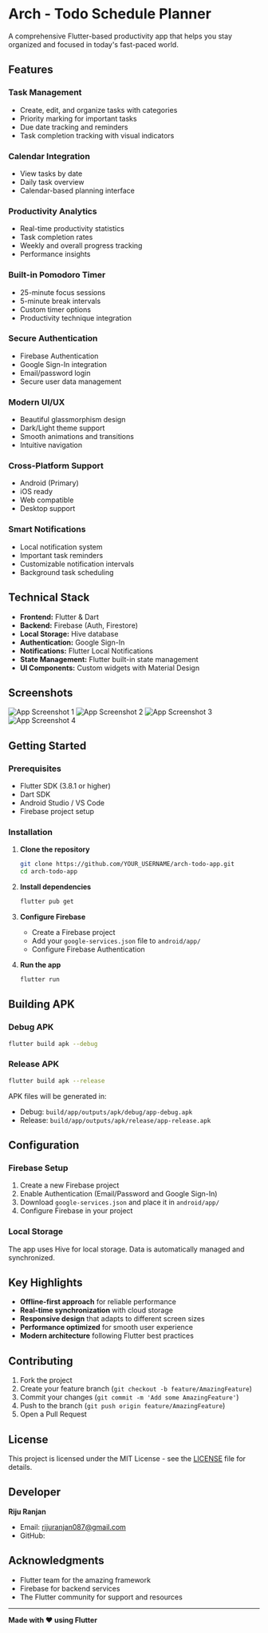 # Arch - Todo Schedule Planner

A comprehensive Flutter-based productivity app that helps you stay organized and focused in today's fast-paced world.

## Features

### Task Management
- Create, edit, and organize tasks with categories
- Priority marking for important tasks
- Due date tracking and reminders
- Task completion tracking with visual indicators

### Calendar Integration
- View tasks by date
- Daily task overview
- Calendar-based planning interface

### Productivity Analytics
- Real-time productivity statistics
- Task completion rates
- Weekly and overall progress tracking
- Performance insights

### Built-in Pomodoro Timer
- 25-minute focus sessions
- 5-minute break intervals
- Custom timer options
- Productivity technique integration

### Secure Authentication
- Firebase Authentication
- Google Sign-In integration
- Email/password login
- Secure user data management

### Modern UI/UX
- Beautiful glassmorphism design
- Dark/Light theme support
- Smooth animations and transitions
- Intuitive navigation

### Cross-Platform Support
- Android (Primary)
- iOS ready
- Web compatible
- Desktop support

### Smart Notifications
- Local notification system
- Important task reminders
- Customizable notification intervals
- Background task scheduling

## Technical Stack

- **Frontend:** Flutter & Dart
- **Backend:** Firebase (Auth, Firestore)
- **Local Storage:** Hive database
- **Authentication:** Google Sign-In
- **Notifications:** Flutter Local Notifications
- **State Management:** Flutter built-in state management
- **UI Components:** Custom widgets with Material Design

## Screenshots

![App Screenshot 1](flutter_01.png)
![App Screenshot 2](flutter_02.png)
![App Screenshot 3](flutter_03.png)
![App Screenshot 4](flutter_10.png)

## Getting Started

### Prerequisites
- Flutter SDK (3.8.1 or higher)
- Dart SDK
- Android Studio / VS Code
- Firebase project setup

### Installation

1. **Clone the repository**
   ```bash
   git clone https://github.com/YOUR_USERNAME/arch-todo-app.git
   cd arch-todo-app
   ```

2. **Install dependencies**
   ```bash
   flutter pub get
   ```

3. **Configure Firebase**
   - Create a Firebase project
   - Add your `google-services.json` file to `android/app/`
   - Configure Firebase Authentication

4. **Run the app**
   ```bash
   flutter run
   ```

## Building APK

### Debug APK
```bash
flutter build apk --debug
```

### Release APK
```bash
flutter build apk --release
```

APK files will be generated in:
- Debug: `build/app/outputs/apk/debug/app-debug.apk`
- Release: `build/app/outputs/apk/release/app-release.apk`

## Configuration

### Firebase Setup
1. Create a new Firebase project
2. Enable Authentication (Email/Password and Google Sign-In)
3. Download `google-services.json` and place it in `android/app/`
4. Configure Firebase in your project

### Local Storage
The app uses Hive for local storage. Data is automatically managed and synchronized.

## Key Highlights

- **Offline-first approach** for reliable performance
- **Real-time synchronization** with cloud storage
- **Responsive design** that adapts to different screen sizes
- **Performance optimized** for smooth user experience
- **Modern architecture** following Flutter best practices

## Contributing

1. Fork the project
2. Create your feature branch (`git checkout -b feature/AmazingFeature`)
3. Commit your changes (`git commit -m 'Add some AmazingFeature'`)
4. Push to the branch (`git push origin feature/AmazingFeature`)
5. Open a Pull Request

## License

This project is licensed under the MIT License - see the [LICENSE](LICENSE) file for details.

## Developer

**Riju Ranjan**
- Email: rijuranjan087@gmail.com
- GitHub: 

## Acknowledgments

- Flutter team for the amazing framework
- Firebase for backend services
- The Flutter community for support and resources

---

**Made with ❤️ using Flutter**
